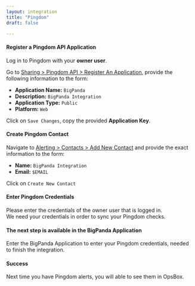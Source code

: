 ```yaml
---
layout: integration 
title: "Pingdom"
draft: false

---
```


#### Register a Pingdom API Application
Log in to Pingdom with your **owner user**.

Go to [Sharing > Pingdom API > Register An Application](https://my.pingdom.com/account/appkeys/new), provide the following information to the form:

* **Application Name:** `BigPanda`
* **Description:** `BigPanda Integration`
* **Application Type:** `Public`
* **Platform:** `Web`

Click on `Save Changes`, copy the provided **Application Key**.
<!-- section-separator -->
#### Create Pingdom Contact
Navigate to [Alerting > Contacts > Add New Contact](https://my.pingdom.com/contacts/new) and provide the exact information to the form:

* **Name:** `BigPanda Integration`
* **Email:** `$EMAIL`

Click on `Create New Contact`
<!-- section-separator -->
<!-- app-only-start -->
#### Enter Pingdom Credentials
Please enter the credentials of the owner user that is logged in.  
We need your credentials in order to sync your Pingdom checks.
<!-- include 'integrations/pingdom/pingdom' -->
<!-- app-only-end -->
<!-- docs-only-start -->
#### The next step is available in the BigPanda Application
Enter the BigPanda Application to enter your Pingdom credentials, needed to finish the integration.

<!-- docs-only-end -->

<!-- section-separator -->
#### Success
Next time you have Pingdom alerts, you will able to see them in OpsBox.
